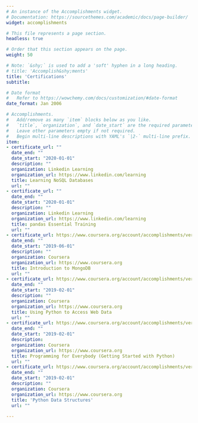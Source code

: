 ```yaml
---
# An instance of the Accomplishments widget.
# Documentation: https://sourcethemes.com/academic/docs/page-builder/
widget: accomplishments

# This file represents a page section.
headless: true

# Order that this section appears on the page.
weight: 50

# Note: `&shy;` is used to add a 'soft' hyphen in a long heading.
# title: 'Accomplish&shy;ments'
title: 'Certifications'
subtitle:

# Date format
#   Refer to https://wowchemy.com/docs/customization/#date-format
date_format: Jan 2006

# Accomplishments.
#   Add/remove as many `item` blocks below as you like.
#   `title`, `organization`, and `date_start` are the required parameters.
#   Leave other parameters empty if not required.
#   Begin multi-line descriptions with YAML's `|2-` multi-line prefix.
item:
- certificate_url: ""
  date_end: ""
  date_start: "2020-01-01"
  description: ""
  organization: Linkedin Learning
  organization_url: https://www.linkedin.com/learning
  title: Learning NoSQL Databases
  url: ""
- certificate_url: ""
  date_end: ""
  date_start: "2020-01-01"
  description: ""
  organization: Linkedin Learning
  organization_url: https://www.linkedin.com/learning
  title: pandas Essential Training
  url: ""
- certificate_url: https://www.coursera.org/account/accomplishments/verify/KWMBRYNACFM4
  date_end: ""
  date_start: "2019-06-01"
  description: ""
  organization: Coursera
  organization_url: https://www.coursera.org
  title: Introduction to MongoDB
  url: ""
- certificate_url: https://www.coursera.org/account/accomplishments/verify/LUKWH5C6LDGK
  date_end: ""
  date_start: "2019-02-01"
  description: ""
  organization: Coursera
  organization_url: https://www.coursera.org
  title: Using Python to Access Web Data
  url: ""
- certificate_url: https://www.coursera.org/account/accomplishments/verify/B4R2FN6EAA3T
  date_end: ""
  date_start: "2019-02-01"
  description: 
  organization: Coursera
  organization_url: https://www.coursera.org
  title: Programming for Everybody (Getting Started with Python)
  url: ""
- certificate_url: https://www.coursera.org/account/accomplishments/verify/LHRU34LSYYVL
  date_end: ""
  date_start: "2019-02-01"
  description: ""
  organization: Coursera
  organization_url: https://www.coursera.org
  title: 'Python Data Structures'
  url: ""
  
---
```

